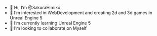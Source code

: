 - 👋 Hi, I’m @SakuraHimiko
- 👀 I’m interested in WebDevelopment and creating 2d and 3d games in Unreal Engine 5
- 🌱 I’m currently learning Unreal Engine 5
- 💞️ I’m looking to collaborate on Myself

<!---
SakuraHimiko/SakuraHimiko is a ✨ special ✨ repository because its `README.md` (this file) appears on your GitHub profile.
You can click the Preview link to take a look at your changes.
--->

